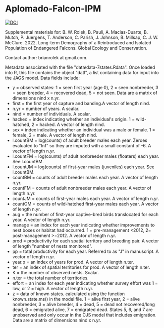# Aplomado-Falcon-IPM

[![DOI](https://zenodo.org/badge/291721348.svg)](https://zenodo.org/badge/latestdoi/291721348)

Supplemental materials for: B. W. Rolek, B. Pauli, A. Macias-Duarte, B. Mutch, P. Juergens, T. Anderson, C. Parish, J. Johnson, B. Millsap, C. J. W. McClure. 2022. Long-term Demography of a Reintroduced and Isolated Population of Endangered Falcons. Global Ecology and Conservation.
 
 Contact author: brianrolek at gmail.com.
 
Metadata associated with the file "data\data-7states.Rdata". Once loaded into R, this file contains the object "datl", a list containing data for input into the JAGS model. Data fields include: 

+ y = observed states: 1 = seen first year (age 0), 2 = seen nonbreeder, 3 = seen breeder, 4 = recovered dead, 5 = not seen. Data are a matrix of dimensions nind x n.yr.
+ first = the first year of capture and banding.A vector of length nind.
+	n.yr = number of years. A scalar.
+	nind = number of individuals. A scalar.
+	hacked = index indicating whether an individual's origin. 1 = wild-hatched, 2 = hacked. A vector of length nind.		
+ sex = index indicating whether an individual was a male or female. 
		        1 = female, 2 = male. A vector of length nind.
+ l.countBM = log(counts) of adult breeder males each year. Zeroes evaluated to "Inf" so they are imputed with a small constant of -6. A vector of length n.yr.
+ l.countFM = log(counts) of adult nonbreeder males (floaters) each year. See l.countBM.
+	l.countJM = log(counts) of first-year males (juveniles) each year. See l.countBM.
+	countBM = counts of adult breeder males each year. A vector of length n.yr.
+	countFM = counts of adult nonbreeder males each year. A vector of length n.yr.
+	countJM = counts of first-year males each year. A vector of length n.yr.
+	countOM = counts of wild-hatched first-year males each year. A vector of length n.yr.
+	aug = the number of first-year captive-bred birds translocated for each year.  A vector of length n.yr.
+	manage = an index for each year indicating whether improvements to nest boxes or habitat had occurred. 1 = pre-management <2012, 2= post-management >=2012.  A vector of length n.yr. 
+	prod = productivity for each spatial territory and breeding pair. A vector of length "number of nests monitored".
+	pp = total productivity for each year. Referred to as "J" in manuscript. A vector of length n.yr.
+	year.p = an index of years for prod. A vector of length n.ter.
+	ter = an index of spatial territories for prod. A vector of length n.ter.
+	K = the number of observed nests. Scalar. 
+	n.ter = the total number of territories.
+	effort = an index for each year indicating whether survey effort was 1 = low, or 2 = high. A vector of length n.yr.
+	z =  data of known states. calculated using the function known.state.ms() in the model file. 1 = alive first year, 2 = alive nonbreeder, 3 = alive breeder, 4 = dead, 5 = dead not recovered/long dead, 6 = emigrated alive, 7 = emigrated dead. States 5, 6, and 7 are unobserved and only occur in the CJS model that includes emigration. Data are a matrix of dimensions nind x n.yr.
